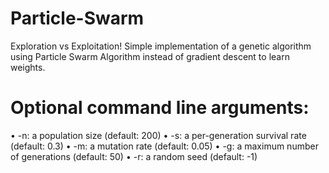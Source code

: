 # Particle-Swarm
Exploration vs Exploitation! Simple implementation of a genetic algorithm using Particle Swarm Algorithm instead of gradient descent to learn weights. 

# Optional command line arguments:
• -n: a population size (default: 200)
• -s: a per-generation survival rate (default: 0.3)
• -m: a mutation rate (default: 0.05)
• -g: a maximum number of generations (default: 50) • -r: a random seed (default: -1)
